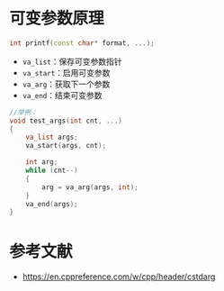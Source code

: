 # 可变参数原理

```c++
int printf(const char* format, ...);
```

- `va_list`：保存可变参数指针
- `va_start`：启用可变参数
- `va_arg`：获取下一个参数
- `va_end`：结束可变参数

```c++
//举例：
void test_args(int cnt, ...)
{
    va_list args;
    va_start(args, cnt);

    int arg;
    while (cnt--)
    {
        arg = va_arg(args, int);
    }
    va_end(args);
}
```


# 参考文献

- <https://en.cppreference.com/w/cpp/header/cstdarg>